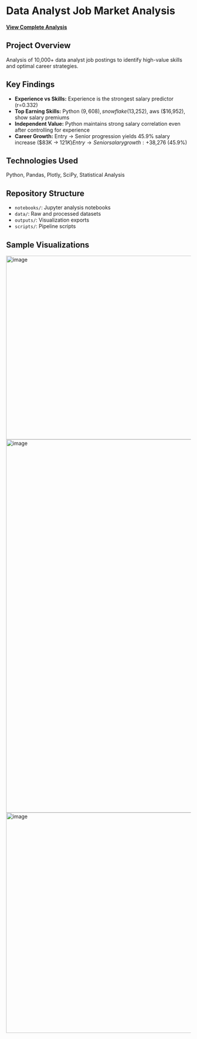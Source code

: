 # Data Analyst Job Market Analysis

**[View Complete Analysis](notebooks/data_analyst_job_market_analysis.ipynb)**

## Project Overview
Analysis of 10,000+ data analyst job postings to identify high-value skills and optimal career strategies.

## Key Findings
- **Experience vs Skills:** Experience is the strongest salary predictor (r=0.332)
- **Top Earning Skills:** Python ($9,608), snowflake($13,252), aws ($16,952),  show salary premiums
- **Independent Value:** Python maintains strong salary correlation even after controlling for experience
- **Career Growth:** Entry → Senior progression yields 45.9% salary increase ($83K → $121K)
Entry → Senior salary growth: +$38,276 (45.9%)

## Technologies Used
Python, Pandas, Plotly, SciPy, Statistical Analysis

## Repository Structure
- `notebooks/`: Jupyter analysis notebooks
- `data/`: Raw and processed datasets
- `outputs/`: Visualization exports
- `scripts/`: Pipeline scripts

## Sample Visualizations
<img width="700" height="500" alt="image" src="https://github.com/user-attachments/assets/3b990cb4-c675-4de2-b3ae-926c3f9b2692" />
<img width="1123" height="1016" alt="image" src="https://github.com/user-attachments/assets/5ad24a2f-b346-4bf6-afaf-0a0bd83f331d" />
<img width="700" height="600" alt="image" src="https://github.com/user-attachments/assets/0382642c-acef-46f0-98c8-94c6ce011802" />


